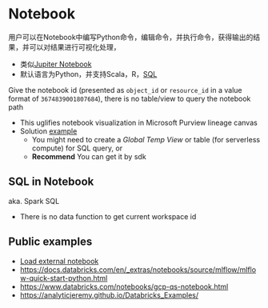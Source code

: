 # Notebook
用户可以在Notebook中编写Python命令，编辑命令，并执行命令，获得输出的结果，并可以对结果进行可视化处理，
- 类似[Jupiter Notebook](https://github.com/davidkhala/AI/wiki/Jupyter-Notebook)
- 默认语言为Python，并支持Scala，R，[SQL](#sql-in-notebook)

Give the notebook id (presented as `object_id` or `resource_id` in a value format of `3674839001807684`), there is no table/view to query the notebook path
- This uglifies notebook visualization in Microsoft Purview lineage canvas
- Solution [example](https://github.com/davidkhala/databricks-common/blob/main/workspace/path.py)
  - You might need to create a *Global Temp View* or table (for serverless compute) for SQL query, or
  - **Recommend** You can get it by sdk

## SQL in Notebook
aka. Spark SQL
- There is no data function to get current workspace id

## Public examples
- [Load external notebook](https://docs.databricks.com/en/notebooks/index.html#how-to-import-and-run-example-notebooks)
- https://docs.databricks.com/en/_extras/notebooks/source/mlflow/mlflow-quick-start-python.html
- https://www.databricks.com/notebooks/gcp-qs-notebook.html
- https://analyticjeremy.github.io/Databricks_Examples/

